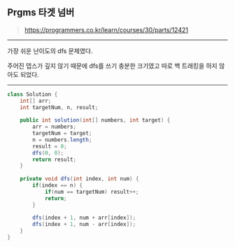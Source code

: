 ## Prgms 타겟 넘버
>https://programmers.co.kr/learn/courses/30/parts/12421

**********
가장 쉬운 난이도의 dfs 문제였다.



주어진 뎁스가 깊지 않기 때문에 dfs를 쓰기 충분한 크기였고 따로 백 트래킹을 하지 않아도 되었다. 
**********


```java
class Solution {
	int[] arr;
	int targetNum, n, result;
	
    public int solution(int[] numbers, int target) {
        arr = numbers;
        targetNum = target;
        n = numbers.length;
        result = 0;
        dfs(0, 0);
        return result;
    }
    
	private void dfs(int index, int num) {
		if(index == n) {
			if(num == targetNum) result++;
			return;
		}
		
		dfs(index + 1, num + arr[index]);
		dfs(index + 1, num - arr[index]);
	}
}
```
